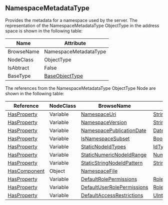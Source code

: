 <!-- objecttype -->
## NamespaceMetadataType
Provides the metadata for a namespace used by the server.
The representation of the NamespaceMetadataType ObjectType in the address space is shown in the following table:  

|Name|Attribute|
|---|---|
|BrowseName|NamespaceMetadataType|
|NodeClass|ObjectType|
|IsAbtract|False|
|BaseType|[BaseObjectType](../../../Part5/ObjectTypes/BaseObjectType/readme.md)|

The references from the NamespaceMetadataType ObjectType Node are shown in the following table:  

|Reference|NodeClass|BrowseName|DataType|TypeDefinition|ModellingRule|
|---|---|---|---|---|---|
|[HasProperty](../../../Part3/ReferenceTypes/HasProperty/readme.md)|Variable|[NamespaceUri](#NamespaceUri)|[String](../../../Part3/DataTypes/String/readme.md)|[PropertyType](../../Part5/VariableTypes/PropertyType/readme.md)|[Mandatory](../../Objects/Mandatory/readme.md)|
|[HasProperty](../../../Part3/ReferenceTypes/HasProperty/readme.md)|Variable|[NamespaceVersion](#NamespaceVersion)|[String](../../../Part3/DataTypes/String/readme.md)|[PropertyType](../../Part5/VariableTypes/PropertyType/readme.md)|[Mandatory](../../Objects/Mandatory/readme.md)|
|[HasProperty](../../../Part3/ReferenceTypes/HasProperty/readme.md)|Variable|[NamespacePublicationDate](#NamespacePublicationDate)|[DateTime](../../../Part3/DataTypes/DateTime/readme.md)|[PropertyType](../../Part5/VariableTypes/PropertyType/readme.md)|[Mandatory](../../Objects/Mandatory/readme.md)|
|[HasProperty](../../../Part3/ReferenceTypes/HasProperty/readme.md)|Variable|[IsNamespaceSubset](#IsNamespaceSubset)|[Boolean](../../../Part3/DataTypes/Boolean/readme.md)|[PropertyType](../../Part5/VariableTypes/PropertyType/readme.md)|[Mandatory](../../Objects/Mandatory/readme.md)|
|[HasProperty](../../../Part3/ReferenceTypes/HasProperty/readme.md)|Variable|[StaticNodeIdTypes](#StaticNodeIdTypes)|[IdType](../../../Part3/DataTypes/IdType/readme.md)[]|[PropertyType](../../Part5/VariableTypes/PropertyType/readme.md)|[Mandatory](../../Objects/Mandatory/readme.md)|
|[HasProperty](../../../Part3/ReferenceTypes/HasProperty/readme.md)|Variable|[StaticNumericNodeIdRange](#StaticNumericNodeIdRange)|[NumericRange](../../../Part4/DataTypes/NumericRange/readme.md)[]|[PropertyType](../../Part5/VariableTypes/PropertyType/readme.md)|[Mandatory](../../Objects/Mandatory/readme.md)|
|[HasProperty](../../../Part3/ReferenceTypes/HasProperty/readme.md)|Variable|[StaticStringNodeIdPattern](#StaticStringNodeIdPattern)|[String](../../../Part3/DataTypes/String/readme.md)|[PropertyType](../../Part5/VariableTypes/PropertyType/readme.md)|[Mandatory](../../Objects/Mandatory/readme.md)|
|[HasComponent](../../../Part3/ReferenceTypes/HasComponent/readme.md)|Object|[NamespaceFile](#NamespaceFile)||[AddressSpaceFileType](../../Part5/ObjectTypes/AddressSpaceFileType/readme.md)|[Optional](../../Objects/Optional/readme.md)|
|[HasProperty](../../../Part3/ReferenceTypes/HasProperty/readme.md)|Variable|[DefaultRolePermissions](#DefaultRolePermissions)|[RolePermissionType](../../../Part3/DataTypes/RolePermissionType/readme.md)[]|[PropertyType](../../Part5/VariableTypes/PropertyType/readme.md)|[Optional](../../Objects/Optional/readme.md)|
|[HasProperty](../../../Part3/ReferenceTypes/HasProperty/readme.md)|Variable|[DefaultUserRolePermissions](#DefaultUserRolePermissions)|[RolePermissionType](../../../Part3/DataTypes/RolePermissionType/readme.md)[]|[PropertyType](../../Part5/VariableTypes/PropertyType/readme.md)|[Optional](../../Objects/Optional/readme.md)|
|[HasProperty](../../../Part3/ReferenceTypes/HasProperty/readme.md)|Variable|[DefaultAccessRestrictions](#DefaultAccessRestrictions)|[UInt16](../../../Part3/DataTypes/UInt16/readme.md)|[PropertyType](../../Part5/VariableTypes/PropertyType/readme.md)|[Optional](../../Objects/Optional/readme.md)|


